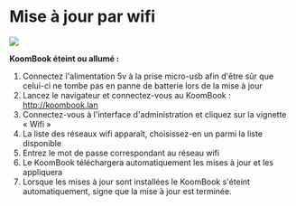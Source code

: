 # Mise à jour par wifi

![](../signewifi.png)

**KoomBook éteint ou allumé :**  

1. Connectez l'alimentation 5v à la prise micro-usb afin d'être sûr que celui-ci ne tombe pas en panne de batterie lors de la mise à jour
2. Lancez le navigateur et connectez-vous au KoomBook : http://koombook.lan
3. Connectez-vous à l'interface d'administration et cliquez sur la vignette « Wifi »
4. La liste des réseaux wifi apparaît, choisissez-en un parmi la liste disponible
5. Entrez le mot de passe correspondant au réseau wifi
6. Le KoomBook téléchargera automatiquement les mises à jour et les appliquera
7. Lorsque les mises à jour sont installées le KoomBook s'éteint automatiquement, signe que la mise à jour est terminée. 